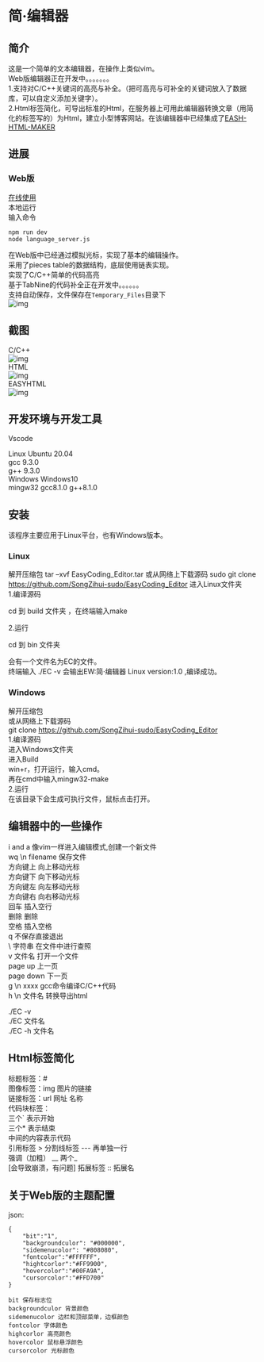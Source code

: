 # 简·编辑器 
## 简介  
这是一个简单的文本编辑器，在操作上类似vim。    
Web版编辑器正在开发中。。。。。。。    
1.支持对C/C++关键词的高亮与补全。（把可高亮与可补全的关键词放入了数据库，可以自定义添加关键字）。  
2.Html标签简化，可导出标准的Html，在服务器上可用此编辑器转换文章（用简化的标签写的）为Html，建立小型博客网站。在该编辑器中已经集成了[EASH-HTML-MAKER](https://github.com/SongZihui-sudo/Easy-HTML-MAKER)   
## 进展
### Web版   
[在线使用](http://s-zh.space/Blog/editor/html/index.html)    
本地运行   
输入命令    
```
npm run dev 
node language_server.js
```    
在Web版中已经通过模拟光标，实现了基本的编辑操作。      
采用了pieces table的数据结构，底层使用链表实现。   
实现了C/C++简单的代码高亮      
基于TabNine的代码补全正在开发中。。。。。。       
支持自动保存，文件保存在```Temporary_Files```目录下    
![img](https://cdn.jsdelivr.net/gh/SongZihui-sudo/EasyCoding_Editor@Windows/%E6%88%AA%E5%9B%BE/%E5%B1%8F%E5%B9%95%E6%88%AA%E5%9B%BE%202022-03-08%20230436.jpg)
## 截图
C/C++   
![img](https://github.com/SongZihui-sudo/EasyCoding_Editor/blob/Windows/%E6%88%AA%E5%9B%BE/Screenshot%202022-02-12%20204140.png)  
HTML   
![img](https://github.com/SongZihui-sudo/EasyCoding_Editor/blob/Windows/%E6%88%AA%E5%9B%BE/Screenshot%202022-02-12%20204050.png)   
EASYHTML   
![img](https://github.com/SongZihui-sudo/EasyCoding_Editor/blob/Windows/%E6%88%AA%E5%9B%BE/Screenshot%202022-02-12%20204630.png)

## 开发环境与开发工具
Vscode

Linux 
	Ubuntu 20.04  
	gcc 9.3.0  
	g++ 9.3.0  
Windows 
	Windows10  
	mingw32 gcc8.1.0 g++8.1.0  
   
## 安装 

该程序主要应用于Linux平台，也有Windows版本。
  
### Linux  

解开压缩包
tar –xvf EasyCoding_Editor.tar
或从网络上下载源码 sudo git clone https://github.com/SongZihui-sudo/EasyCoding_Editor
进入Linux文件夹  
1.编译源码  

cd 到 build 文件夹 ，在终端输入make  

2.运行  

cd 到 bin 文件夹  

会有一个文件名为EC的文件。  
终端输入 ./EC -v 会输出EW:简·编辑器 Linux version:1.0 ,编译成功。  

### Windows    

解开压缩包  
或从网络上下载源码  
git clone https://github.com/SongZihui-sudo/EasyCoding_Editor  
1.编译源码  
    进入Windows文件夹  
    进入Build   
    win+r，打开运行，输入cmd。  
    再在cmd中输入mingw32-make  
2.运行   
在该目录下会生成可执行文件，鼠标点击打开。  

## 编辑器中的一些操作
i and a 像vim一样进入编辑模式,创建一个新文件  
wq \n filename 保存文件  
方向键上 向上移动光标  
方向键下 向下移动光标  
方向键左 向左移动光标  
方向键右 向右移动光标  
回车 插入空行  
删除 删除  
空格 插入空格  
q 不保存直接退出  
\ 字符串 在文件中进行查照  
v 文件名 打开一个文件  
page up 上一页    
page down 下一页  
g \n xxxx gcc命令编译C/C++代码  
h \n 文件名 转换导出html  

./EC -v    
./EC 文件名  
./EC -h 文件名  


## Html标签简化
标题标签：#  
图像标签：img 图片的链接  
链接标签：url 网址 名称  
代码块标签：  
三个\` 表示开始  
三个* 表示结束  
中间的内容表示代码  
引用标签 > 
分割线标签 --- 再单独一行  
强调（加粗） __ 两个_  
[会导致崩溃，有问题] 拓展标签 :: 拓展名  

## 关于Web版的主题配置  
json:
```
{
    "bit":"1",
    "backgroundculor": "#000000",
    "sidemenucolor": "#808080",
    "fontcolor":"#FFFFFF",
    "hightcorlor":"#FF9900",
    "hovercolor":"#00FA9A",
    "cursorcolor":"#FFD700"
}
```
```
bit 保存标志位     
backgroundculor 背景颜色   
sidemenucolor 边栏和顶部菜单，边框颜色   
fontcolor 字体颜色   
highcorlor 高亮颜色      
hovercolor 鼠标悬浮颜色      
cursorcolor 光标颜色   
```
